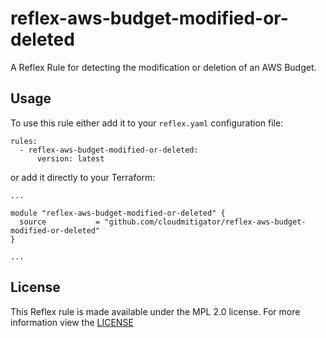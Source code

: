 # reflex-aws-budget-modified-or-deleted
A Reflex Rule for detecting the modification or deletion of an AWS Budget.

## Usage
To use this rule either add it to your `reflex.yaml` configuration file:  
```
rules:
  - reflex-aws-budget-modified-or-deleted:
      version: latest
```

or add it directly to your Terraform:  
```
...

module "reflex-aws-budget-modified-or-deleted" {
  source           = "github.com/cloudmitigator/reflex-aws-budget-modified-or-deleted"
}

...
```

## License
This Reflex rule is made available under the MPL 2.0 license. For more information view the [LICENSE](https://github.com/cloudmitigator/reflex-aws-budget-modified-or-deleted/blob/master/LICENSE) 
